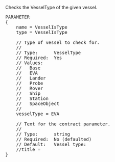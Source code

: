 Checks the VesselType of the given vessel.

<pre>
PARAMETER
{
    name = VesselIsType
    type = VesselIsType

    // Type of vessel to check for.
    //
    // Type:      VesselType
    // Required:  Yes
    // Values:
    //   Base
    //   EVA
    //   Lander
    //   Probe
    //   Rover
    //   Ship
    //   Station
    //   SpaceObject
    //
    vesselType = EVA

    // Text for the contract parameter.
    //
    // Type:      string
    // Required:  No (defaulted)
    // Default:   Vessel type: <vesselType>
    //title =
}
</pre>
